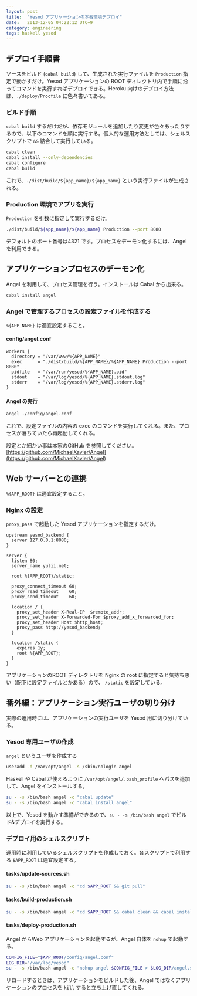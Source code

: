 ```yaml
---
layout: post
title:  "Yesod アプリケーションの本番環境デプロイ"
date:   2013-12-05 04:22:12 UTC+9
category: engineering
tags: haskell yesod
---
```


## デプロイ手順書

ソースをビルド (`cabal build`) して、生成された実行ファイルを `Production` 指定で動かすだけ。Yesod アプリケーションの ROOT ディレクトリ内で手順に沿ってコマンドを実行すればデプロイできる。Heroku 向けのデプロイ方法は、`./deploy/Procfile` に色々書いてある。

### ビルド手順

`cabal build` するだけだが、依存モジュールを追加したり変更が色々あったりするので、以下のコマンドを順に実行する。個人的な運用方法としては、シェルスクリプトで `&&` 結合して実行している。

```sh
cabal clean
cabal install --only-dependencies
cabal configure
cabal build
```

これで、`./dist/build/${app_name}/${app_name}` という実行ファイルが生成される。

### Production 環境でアプリを実行

`Production` を引数に指定して実行するだけ。

```sh
./dist/build/${app_name}/${app_name} Production --port 8080
```

デフォルトのポート番号は4321 です。プロセスをデーモン化するには、Angel を利用できる。

## アプリケーションプロセスのデーモン化

Angel を利用して、プロセス管理を行う。インストールは Cabal から出来る。

```sh
cabal install angel
```

### Angel で管理するプロセスの設定ファイルを作成する

`%{APP_NAME}` は適宜設定すること。

#### config/angel.conf

```
workers {
  directory = "/var/www/%{APP_NAME}"
  exec      = "./dist/build/%{APP_NAME}/%{APP_NAME} Production --port 8080"
  pidfile   = "/var/run/yesod/%{APP_NAME}.pid"
  stdout    = "/var/log/yesod/%{APP_NAME}.stdout.log"
  stderr    = "/var/log/yesod/%{APP_NAME}.stderr.log"
}
```

#### Angel の実行

```sh
angel ./config/angel.conf
```

これで、設定ファイルの内容の exec のコマンドを実行してくれる。また、プロセスが落ちていたら再起動してくれる。

設定とか細かい事は本家のGitHub を参照してください。
[https://github.com/MichaelXavier/Angel](https://github.com/MichaelXavier/Angel)


## Web サーバーとの連携

`%{APP_ROOT}` は適宜設定すること。

### Nginx の設定

`proxy_pass` で起動した Yesod アプリケーションを指定するだけ。

```
upstream yesod_backend {
  server 127.0.0.1:8080;
}

server {
  listen 80;
  server_name yulii.net;

  root %{APP_ROOT}/static;

  proxy_connect_timeout 60;
  proxy_read_timeout    60;
  proxy_send_timeout    60;

  location / {
    proxy_set_header X-Real-IP  $remote_addr;
    proxy_set_header X-Forwarded-For $proxy_add_x_forwarded_for;
    proxy_set_header Host $http_host;
    proxy_pass http://yesod_backend;
  }

  location /static {
    expires 1y;
    root %{APP_ROOT};
  }
}
```

アプリケーションのROOT ディレクトリを Nginx の root に指定すると気持ち悪い（配下に設定ファイルとかある）ので、 `/static` を設定している。


## 番外編：アプリケーション実行ユーザの切り分け

実際の運用時には、アプリケーションの実行ユーザを Yesod 用に切り分けている。

### Yesod 専用ユーザの作成

`angel` というユーザを作成する

```sh
useradd -d /var/opt/angel -s /sbin/nologin angel
```

Haskell や Cabal が使えるように `/var/opt/angel/.bash_profile` へパスを追加して、Angel をインストールする。

```sh
su - -s /bin/bash angel -c "cabal update"
su - -s /bin/bash angel -c "cabal install angel"
```

以上で、Yesod を動かす準備ができるので、`su - -s /bin/bash angel` でビルド&デプロイを実行する。

### デプロイ用のシェルスクリプト

運用時に利用しているシェルスクリプトを作成しておく。各スクリプトで利用する `$APP_ROOT` は適宜設定する。

#### tasks/update-sources.sh

```sh
su - -s /bin/bash angel -c "cd $APP_ROOT && git pull"
```

#### tasks/build-production.sh

```sh
su - -s /bin/bash angel -c "cd $APP_ROOT && cabal clean && cabal install --only-dependencies && cabal configure && cabal build"
```

#### tasks/deploy-production.sh

Angel からWeb アプリケーションを起動するが、Angel 自体を `nohup` で起動する。

```sh
CONFIG_FILE="$APP_ROOT/config/angel.conf"
LOG_DIR="/var/log/yesod"
su - -s /bin/bash angel -c "nohup angel $CONFIG_FILE > $LOG_DIR/angel.stdout.log 2> $LOG_DIR/angel.stderr.log < /dev/null &"
```

リロードするときは、アプリケーションをビルドした後、Angel ではなくアプリケーションのプロセスを `kill` すると立ち上げ直してくれる。
